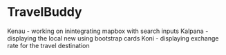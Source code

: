 # TravelBuddy

Kenau - working on inintegrating mapbox with search inputs
Kalpana - displaying the local new using bootstrap cards
Koni - displaying exchange rate for the travel destination 